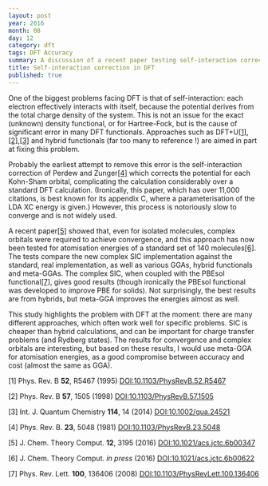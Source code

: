 ```yaml
---
layout: post
year: 2016
month: 08
day: 12
category: dft
tags: DFT Accuracy
summary: A discussion of a recent paper testing self-interaction correction for atomisation energies
title: Self-interaction correction in DFT
published: true
---
```

One of the biggest problems facing DFT is that of self-interaction: each
electron effectively interacts with itself, because the potential derives from
the total charge density of the system.  This is not an issue for the exact
(unknown) density functional, or for Hartree-Fock, but is the cause of
significant error in many DFT functionals.  Approaches such as
DFT+U[[1]](#R1),[[2]](#R2),[[3]](#R3) and hybrid functionals (far too many to
reference !) are aimed in part at fixing this problem.

Probably the earliest attempt to remove this error is the self-interaction
correction of Perdew and Zunger[[4]](#R4) which corrects the potential for each
Kohn-Sham orbital, complicating the calculation considerably over a standard DFT
calculation.  (Ironically, this paper, which has over 11,000 citations, is best
known for its appendix C, where a parameterisation of the LDA XC energy is
given.)  However, this process is notoriously slow to converge and is not widely
used.

A recent paper[[5]](#R5) showed that, even for isolated molecules, complex orbitals
were required to achieve convergence, and this approach has now been tested for
atomisation energies of a standard set of 140 molecules[[6]](#R6).  The tests compare
the new complex SIC implementation against the standard, real implementation, as
well as various GGAs, hybrid functionals and meta-GGAs.  The complex SIC, when
coupled with the PBEsol functional[[7]](#R7), gives good results (though ironically the
PBEsol functional was developed to improve PBE for solids).  Not surprisingly,
the best results are from hybrids, but meta-GGA improves the energies almost as
well.

This study highlights the problem with DFT at the moment: there are many
different approaches, which often work well for specific problems. SIC is
cheaper than hybrid calculations, and can be important for charge transfer
problems (and Rydberg states).  The results for convergence and complex orbitals
are interesting, but based on these results, I would use meta-GGA for
atomisation energies, as a good compromise between accuracy and cost (almost the
same as GGA).

<a name="R1">[1]</a> Phys. Rev. B **52**, R5467 (1995) [DOI:10.1103/PhysRevB.52.R5467](http://dx.doi.org/10.1103/PhysRevB.52.R5467)

<a name="R2">[2]</a> Phys. Rev. B **57**, 1505 (1998) [DOI:10.1103/PhysRevB.57.1505](http://dx.doi.org/10.1103/PhysRevB.57.1505)

<a name="R3">[3]</a> Int. J. Quantum Chemistry **114**, 14 (2014) [DOI:10.1002/qua.24521](http://dx.doi.org/10.1002/qua.24521)

<a name="R4">[4]</a> Phys. Rev. B. **23**, 5048 (1981) [DOI:10.1103/PhysRevB.23.5048](http://dx.doi.org/10.1103/PhysRevB.23.5048)

<a name="R5">[5]</a> J. Chem. Theory Comput. **12**, 3195 (2016) [DOI:10.1021/acs.jctc.6b00347](http://dx.doi.org/10.1021/acs.jctc.6b00347)

<a name="R6">[6]</a> J. Chem. Theory Comput. *in press* (2016) [DOI:10.1021/acs.jctc.6b00622](http://dx.doi.org/10.1021/acs.jctc.6b00622)

<a name="R7">[7]</a> Phys. Rev. Lett. **100**, 136406 (2008) [DOI:10.1103/PhysRevLett.100.136406](http://dx.doi.org/10.1103/PhysRevLett.100.136406)
